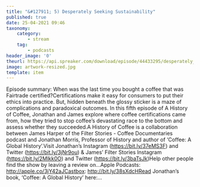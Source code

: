 ```yaml
---
title: "&#127911; 5) Desperately Seeking Sustainability"
published: true
date: 25-04-2021 09:46
taxonomy:
    category:
        - stream
    tag:
        - podcasts
header_image: '0'
theurl: https://api.spreaker.com/download/episode/44433295/desperately_seeking_sustainability.mp3
image: artwork-resized.jpg
template: item
--- 
```

Episode summary: When was the last time you bought a coffee that was Fairtrade certified?Certifications make it easy for consumers to put their ethics into practice. But, hidden beneath the glossy sticker is a maze of complications and paradoxical outcomes. In this fifth episode of A History of Coffee, Jonathan and James explore where coffee certifications came from, how they tried to stop coffee’s devastating race to the bottom and assess whether they succeeded.A History of Coffee is a collaboration between James Harper of the Filter Stories - Coffee Documentaries podcast and Jonathan Morris, Professor of History and author of ‘Coffee: A Global History’.Visit Jonathan’s Instagram (https://bit.ly/37eMS3F) and Twitter (https://bit.ly/3jNr9ou) & James’ Filter Stories Instagram (https://bit.ly/2Mlkk0O) and Twitter (https://bit.ly/3baTsJk)Help other people find the show by leaving a review on…Apple Podcasts: http://apple.co/3jY42aJCastbox: http://bit.ly/38sXdcHRead Jonathan’s book, ‘Coffee: A Global History’ here:…
